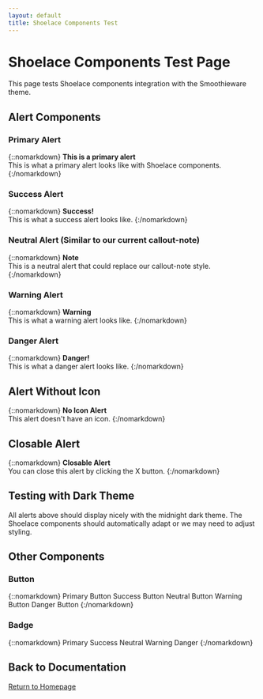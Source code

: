 ```yaml
---
layout: default
title: Shoelace Components Test
---
```


# Shoelace Components Test Page

This page tests Shoelace components integration with the Smoothieware theme.

## Alert Components

### Primary Alert
{::nomarkdown}
<sl-alert variant="primary" open>
  <sl-icon slot="icon" name="info-circle"></sl-icon>
  <strong>This is a primary alert</strong><br />
  This is what a primary alert looks like with Shoelace components.
</sl-alert>
{:/nomarkdown}

### Success Alert
{::nomarkdown}
<sl-alert variant="success" open>
  <sl-icon slot="icon" name="check2-circle"></sl-icon>
  <strong>Success!</strong><br />
  This is what a success alert looks like.
</sl-alert>
{:/nomarkdown}

### Neutral Alert (Similar to our current callout-note)
{::nomarkdown}
<sl-alert variant="neutral" open>
  <sl-icon slot="icon" name="info-circle"></sl-icon>
  <strong>Note</strong><br />
  This is a neutral alert that could replace our callout-note style.
</sl-alert>
{:/nomarkdown}

### Warning Alert
{::nomarkdown}
<sl-alert variant="warning" open>
  <sl-icon slot="icon" name="exclamation-triangle"></sl-icon>
  <strong>Warning</strong><br />
  This is what a warning alert looks like.
</sl-alert>
{:/nomarkdown}

### Danger Alert
{::nomarkdown}
<sl-alert variant="danger" open>
  <sl-icon slot="icon" name="exclamation-octagon"></sl-icon>
  <strong>Danger!</strong><br />
  This is what a danger alert looks like.
</sl-alert>
{:/nomarkdown}

## Alert Without Icon
{::nomarkdown}
<sl-alert variant="primary" open>
  <strong>No Icon Alert</strong><br />
  This alert doesn't have an icon.
</sl-alert>
{:/nomarkdown}

## Closable Alert
{::nomarkdown}
<sl-alert variant="primary" open closable>
  <sl-icon slot="icon" name="info-circle"></sl-icon>
  <strong>Closable Alert</strong><br />
  You can close this alert by clicking the X button.
</sl-alert>
{:/nomarkdown}

## Testing with Dark Theme

All alerts above should display nicely with the midnight dark theme. The Shoelace components should automatically adapt or we may need to adjust styling.

## Other Components

### Button
{::nomarkdown}
<sl-button variant="primary">Primary Button</sl-button>
<sl-button variant="success">Success Button</sl-button>
<sl-button variant="neutral">Neutral Button</sl-button>
<sl-button variant="warning">Warning Button</sl-button>
<sl-button variant="danger">Danger Button</sl-button>
{:/nomarkdown}

### Badge
{::nomarkdown}
<sl-badge variant="primary">Primary</sl-badge>
<sl-badge variant="success">Success</sl-badge>
<sl-badge variant="neutral">Neutral</sl-badge>
<sl-badge variant="warning">Warning</sl-badge>
<sl-badge variant="danger">Danger</sl-badge>
{:/nomarkdown}

## Back to Documentation

[Return to Homepage](index)
